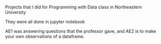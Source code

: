 Projects that I did for Programming with Data class in Northeastern University

They were all done in jupyter notebook

AE1 was answering questions that the professor gave, and AE2 is to make your own observations of a dataframe. 
